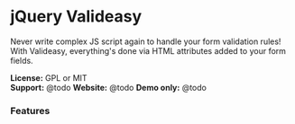 jQuery Valideasy 
================

Never write complex JS script again to handle your form validation rules! With Valideasy, everything's done via HTML attributes added to your form fields.

**License:** GPL or MIT  
**Support:** @todo
**Website:** @todo
**Demo only:** @todo

### Features
